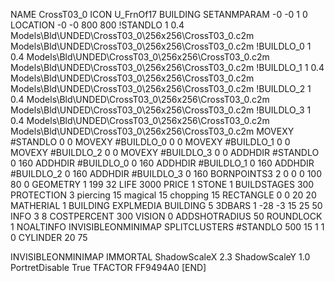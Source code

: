 NAME CrossT03_0
ICON U_FrnOf17
BUILDING
SETANMPARAM -0 -0 1 0
LOCATION -0 -0 800 800
!STANDLO      1 0.4 Models\Bld\UNDED\\CrossT03_0\256x256\CrossT03_0.c2m Models\Bld\UNDED\CrossT03_0\256x256\CrossT03_0.c2m
!BUILDLO_0    1 0.4  Models\Bld\UNDED\CrossT03_0\256x256\CrossT03_0.c2m  Models\Bld\UNDED\CrossT03_0\256x256\CrossT03_0.c2m
!BUILDLO_1    1 0.4  Models\Bld\UNDED\CrossT03_0\256x256\CrossT03_0.c2m  Models\Bld\UNDED\CrossT03_0\256x256\CrossT03_0.c2m
!BUILDLO_2    1 0.4  Models\Bld\UNDED\CrossT03_0\256x256\CrossT03_0.c2m  Models\Bld\UNDED\CrossT03_0\256x256\CrossT03_0.c2m
!BUILDLO_3    1 0.4  Models\Bld\UNDED\CrossT03_0\256x256\CrossT03_0.c2m  Models\Bld\UNDED\CrossT03_0\256x256\CrossT03_0.c2m
MOVEXY #STANDLO    0 0
MOVEXY #BUILDLO_0  0 0
MOVEXY #BUILDLO_1  0 0
MOVEXY #BUILDLO_2  0 0
MOVEXY #BUILDLO_3  0 0
ADDHDIR #STANDLO 0 160
ADDHDIR #BUILDLO_0 0 160
ADDHDIR #BUILDLO_1 0 160
ADDHDIR #BUILDLO_2 0 160
ADDHDIR #BUILDLO_3 0 160
BORNPOINTS3 2 0 0 0 100 80 0
GEOMETRY 1 199 32
LIFE     3000
PRICE 1 STONE 1
BUILDSTAGES 300
PROTECTION 3 piercing 15 magical 15 chopping 15
RECTANGLE 0 0 20 20
MATHERIAL 1 BUILDING
EXPLMEDIA BUILDING 5
3DBARS 1 -28 -3 15 25 50
INFO 3 8
COSTPERCENT 300
VISION 0
ADDSHOTRADIUS 50
ROUNDLOCK 1
NOALTINFO
INVISIBLEONMINIMAP
SPLITCLUSTERS #STANDLO 500 15 1 1 0
CYLINDER 20 75

INVISIBLEONMINIMAP
IMMORTAL
ShadowScaleX 2.3
ShadowScaleY 1.0
PortretDisable True
TFACTOR FF9494A0
[END]
